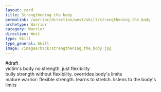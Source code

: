 ```yaml
---
layout: card
title: Strengthening the body
permalink: /warrior/direction/west/skill/strengthening_the_body
archetype: Warrior
category: Warrior
direction: West
type: Skill
type_general: Skill
image: /images/back/strengthening_the_body.jpg
---
```

#draft   
victim's body no strength, just flexibility  
bully strength without flexibility. overrides body's limits  
mature warrior: flexible strength. learns to stretch. listens to the body's limits

